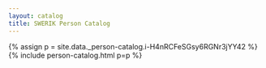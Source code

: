 ```yaml
---
layout: catalog
title: SWERIK Person Catalog
---
```

{% assign p = site.data._person-catalog.i-H4nRCFeSGsy6RGNr3jYY42 %}
{% include person-catalog.html p=p %}


